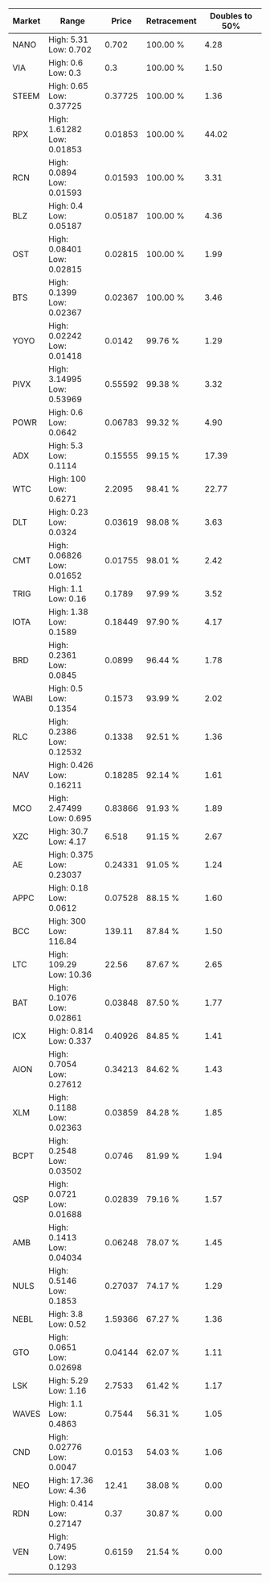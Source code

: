 | Market | Range | Price| Retracement | Doubles to 50% |
| --- | --- | --- | --- | --- |
| NANO | High: 5.31<br />Low: 0.702 | 0.702 | 100.00 % | 4.28 |
| VIA | High: 0.6<br />Low: 0.3 | 0.3 | 100.00 % | 1.50 |
| STEEM | High: 0.65<br />Low: 0.37725 | 0.37725 | 100.00 % | 1.36 |
| RPX | High: 1.61282<br />Low: 0.01853 | 0.01853 | 100.00 % | 44.02 |
| RCN | High: 0.0894<br />Low: 0.01593 | 0.01593 | 100.00 % | 3.31 |
| BLZ | High: 0.4<br />Low: 0.05187 | 0.05187 | 100.00 % | 4.36 |
| OST | High: 0.08401<br />Low: 0.02815 | 0.02815 | 100.00 % | 1.99 |
| BTS | High: 0.1399<br />Low: 0.02367 | 0.02367 | 100.00 % | 3.46 |
| YOYO | High: 0.02242<br />Low: 0.01418 | 0.0142 | 99.76 % | 1.29 |
| PIVX | High: 3.14995<br />Low: 0.53969 | 0.55592 | 99.38 % | 3.32 |
| POWR | High: 0.6<br />Low: 0.0642 | 0.06783 | 99.32 % | 4.90 |
| ADX | High: 5.3<br />Low: 0.1114 | 0.15555 | 99.15 % | 17.39 |
| WTC | High: 100<br />Low: 0.6271 | 2.2095 | 98.41 % | 22.77 |
| DLT | High: 0.23<br />Low: 0.0324 | 0.03619 | 98.08 % | 3.63 |
| CMT | High: 0.06826<br />Low: 0.01652 | 0.01755 | 98.01 % | 2.42 |
| TRIG | High: 1.1<br />Low: 0.16 | 0.1789 | 97.99 % | 3.52 |
| IOTA | High: 1.38<br />Low: 0.1589 | 0.18449 | 97.90 % | 4.17 |
| BRD | High: 0.2361<br />Low: 0.0845 | 0.0899 | 96.44 % | 1.78 |
| WABI | High: 0.5<br />Low: 0.1354 | 0.1573 | 93.99 % | 2.02 |
| RLC | High: 0.2386<br />Low: 0.12532 | 0.1338 | 92.51 % | 1.36 |
| NAV | High: 0.426<br />Low: 0.16211 | 0.18285 | 92.14 % | 1.61 |
| MCO | High: 2.47499<br />Low: 0.695 | 0.83866 | 91.93 % | 1.89 |
| XZC | High: 30.7<br />Low: 4.17 | 6.518 | 91.15 % | 2.67 |
| AE | High: 0.375<br />Low: 0.23037 | 0.24331 | 91.05 % | 1.24 |
| APPC | High: 0.18<br />Low: 0.0612 | 0.07528 | 88.15 % | 1.60 |
| BCC | High: 300<br />Low: 116.84 | 139.11 | 87.84 % | 1.50 |
| LTC | High: 109.29<br />Low: 10.36 | 22.56 | 87.67 % | 2.65 |
| BAT | High: 0.1076<br />Low: 0.02861 | 0.03848 | 87.50 % | 1.77 |
| ICX | High: 0.814<br />Low: 0.337 | 0.40926 | 84.85 % | 1.41 |
| AION | High: 0.7054<br />Low: 0.27612 | 0.34213 | 84.62 % | 1.43 |
| XLM | High: 0.1188<br />Low: 0.02363 | 0.03859 | 84.28 % | 1.85 |
| BCPT | High: 0.2548<br />Low: 0.03502 | 0.0746 | 81.99 % | 1.94 |
| QSP | High: 0.0721<br />Low: 0.01688 | 0.02839 | 79.16 % | 1.57 |
| AMB | High: 0.1413<br />Low: 0.04034 | 0.06248 | 78.07 % | 1.45 |
| NULS | High: 0.5146<br />Low: 0.1853 | 0.27037 | 74.17 % | 1.29 |
| NEBL | High: 3.8<br />Low: 0.52 | 1.59366 | 67.27 % | 1.36 |
| GTO | High: 0.0651<br />Low: 0.02698 | 0.04144 | 62.07 % | 1.11 |
| LSK | High: 5.29<br />Low: 1.16 | 2.7533 | 61.42 % | 1.17 |
| WAVES | High: 1.1<br />Low: 0.4863 | 0.7544 | 56.31 % | 1.05 |
| CND | High: 0.02776<br />Low: 0.0047 | 0.0153 | 54.03 % | 1.06 |
| NEO | High: 17.36<br />Low: 4.36 | 12.41 | 38.08 % | 0.00 |
| RDN | High: 0.414<br />Low: 0.27147 | 0.37 | 30.87 % | 0.00 |
| VEN | High: 0.7495<br />Low: 0.1293 | 0.6159 | 21.54 % | 0.00 |
